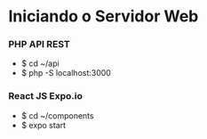 # Iniciando o Servidor Web

### PHP API REST
- $ cd ~/api
- $ php -S localhost:3000

### React JS Expo.io
- $ cd ~/components
- $ expo start
